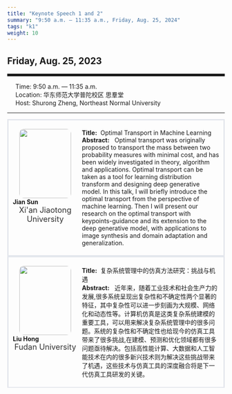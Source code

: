 ```yaml
---
title: "Keynote Speech 1 and 2"
summary: "9:50 a.m. — 11:35 a.m., Friday, Aug. 25, 2024"
tags: "k1"
weight: 10
---
```


Friday, Aug. 25, 2023
------


<hr style="border: 0; border-top: 5px solid;">

<!-- <div class="tip">
    <img class="icon" src="/static/images/mdy.jpg" />
    SessionKenote Speech: <span class="font-bold" style="font-size:120%">Optimal Transport in Machine Learning</span>
</div> -->

<div class="tip">
    <img class="icon" src="/static/images/mdy.jpg" />
    Time: 9:50 a.m. — 11:35 a.m.
</div>
<div class="tip">
    <img class="icon" src="/static/images/mdy.jpg" />
    Location: 华东师范大学普陀校区 思羣堂
</div>


<div class="tip">
    <img class="icon" src="/static/images/mdy.jpg" />
    Host: Shurong Zheng, Northeast Normal University
</div>


________________________________________

<div class="row">
    <div class="left">
        <img src="/static/images/mdy.jpg" class="avatar" />
        <div class="font-small font-bold">
            Jian Sun
        </div>
        <div class="institute">
            Xi'an Jiaotong University
        </div>
    </div>
    <div class="right">
        <div class="font-small">
            <b>Title:</b>&nbsp;
            Optimal Transport in Machine Learning
        </div>
        <div class="content font-small">
            <b>Abstract:</b> &nbsp;
            Optimal transport was originally proposed to transport the mass between two probability measures with minimal cost, and has been widely investigated in theory, algorithm and applications. Optimal transport can be taken as a tool for learning distribution transform and designing deep generative model. In this talk, I will briefly introduce the optimal transport from the perspective of machine learning. Then I will present our research on the optimal transport with keypoints-guidance and its extension to the deep generative model, with applications to image synthesis and domain adaptation and generalization.
        </div>
    </div>
</div>


<div class="row">
    <div class="left">
        <img src="/static/images/mdy.jpg" class="avatar" />
        <div class="font-small font-bold">
            Liu Hong
        </div>
        <div class="institute">
            Fudan University
        </div>
    </div>
    <div class="right">
        <div class="font-small">
            <b>Title:</b>&nbsp;
            复杂系统管理中的仿真方法研究：挑战与机遇
        </div>
        <div class="content font-small">
            <b>Abstract:</b> &nbsp;
            近年来，随着工业技术和社会生产力的发展,很多系统呈现出复杂性和不确定性两个显著的特征，其中复杂性可以进一步刻画为大规模、网络化和动态性等。计算机仿真是这类复杂系统建模的重要工具，可以用来解决复杂系统管理中的很多问题。系统的复杂性和不确定性也给现今的仿真工具带来了很多挑战,在建模、预测和优化领域都有很多问题亟待解决。包括高性能计算、大数据和人工智能技术在内的很多新兴技术则为解决这些挑战带来了机遇，这些技术与仿真工具的深度融合将是下一代仿真工具研发的关键。
        </div>
    </div>
</div>


<style>

.tip{}

.icon {
    width: 15px;
}

.row {
    padding: 10px; 
    height: auto; 
    border-bottom-width: 2px; 
    border-style: solid; 
    border-color: #E4E7ED; 
    padding-bottom: 20px; 
    padding-top: 20px;
    display: flex; 
    text-align: justify;
}

.left {
    min-width: 150px !important;
    text-align: center;
}

.avatar {
    width: 120px;
    height: 160px;
    max-width: 100%;
    border-radius: 10px;
}

.right {
    margin-left: 10px; 
    max-width: 80%;
}


.font-small {
    /* font-size: 16px; */
    text-align: left;
}

.font-bold {
    font-weight: bold;
}

.institute {
    font-size: 18px;
    color: #333;
    margin-bottom: 10px;
}
</style>
